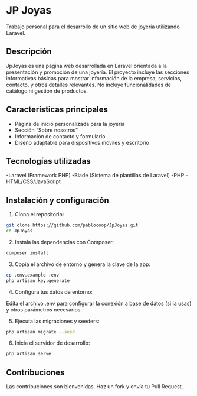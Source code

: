 # JP Joyas

Trabajo personal para el desarrollo de un sitio web de joyería utilizando Laravel.

## Descripción

JpJoyas es una página web desarrollada en Laravel orientada a la presentación y promoción de una joyería. El proyecto incluye las secciones informativas básicas para mostrar información de la empresa, servicios, contacto, y otros detalles relevantes. No incluye funcionalidades de catálogo ni gestión de productos.

## Características principales

- Página de inicio personalizada para la joyería
- Sección “Sobre nosotros”
- Información de contacto y formulario
- Diseño adaptable para dispositivos móviles y escritorio

## Tecnologías utilizadas

-Laravel (Framework PHP)
-Blade (Sistema de plantillas de Laravel)
-PHP
-HTML/CSS/JavaScript

## Instalación y configuración

1. Clona el repositorio:

```bash
git clone https://github.com/pablocoop/JpJoyas.git
cd JpJoyas
```

2. Instala las dependencias con Composer:

```bash
composer install
```

3. Copia el archivo de entorno y genera la clave de la app:

```bash
cp .env.example .env
php artisan key:generate
```

4. Configura tus datos de entorno:

Edita el archivo .env para configurar la conexión a base de datos (si la usas) y otros parámetros necesarios.

5. Ejecuta las migraciones y seeders:

```bash
php artisan migrate --seed
```

6. Inicia el servidor de desarrollo:

```bash
php artisan serve
```

## Contribuciones

Las contribuciones son bienvenidas. Haz un fork y envía tu Pull Request.

